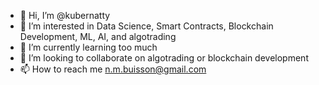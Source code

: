 - 👋 Hi, I’m @kubernatty
- 👀 I’m interested in Data Science, Smart Contracts, Blockchain Development, ML, AI, and algotrading
- 🌱 I’m currently learning too much
- 💞️ I’m looking to collaborate on algotrading or blockchain development
- 📫 How to reach me n.m.buisson@gmail.com

<!---
kubernatty/kubernatty is a ✨ special ✨ repository because its `README.md` (this file) appears on your GitHub profile.
You can click the Preview link to take a look at your changes.
--->
